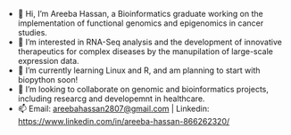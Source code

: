 - 👋 Hi, I’m Areeba Hassan, a Bioinformatics graduate working on the implementation of functional genomics and epigenomics in cancer studies.
- 👀 I’m interested in RNA-Seq analysis and the development of innovative therapeutics for complex diseases by the manupilation of large-scale expression data.
- 🌱 I’m currently learning Linux and R, and am planning to start with biopython soon!
- 💞️ I’m looking to collaborate on genomic and bioinformatics projects, including researcg and developemnt in healthcare.
- 📫 Email: areebahassan2807@gmail.com      |      Linkedin: https://www.linkedin.com/in/areeba-hassan-866262320/

<!---
Areeba-Hassan/Areeba-Hassan is a ✨ special ✨ repository because its `README.md` (this file) appears on your GitHub profile.
You can click the Preview link to take a look at your changes.
--->
